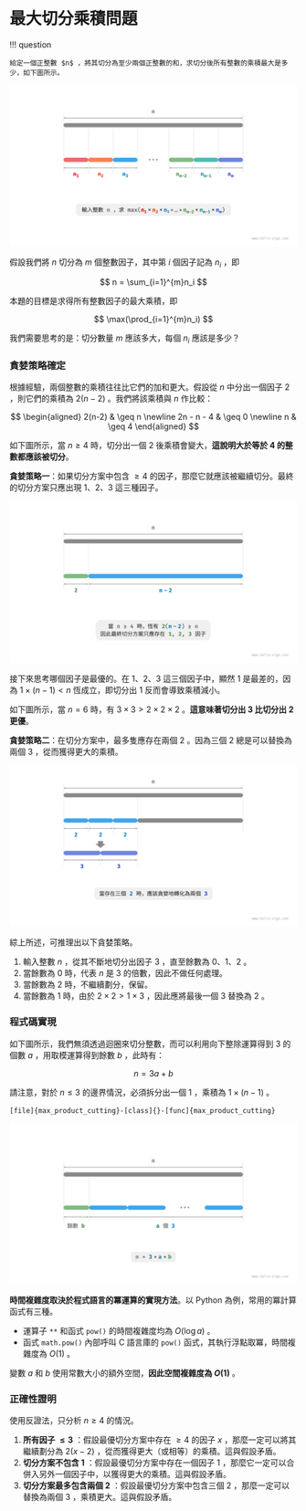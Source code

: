 # 最大切分乘積問題

!!! question

    給定一個正整數 $n$ ，將其切分為至少兩個正整數的和，求切分後所有整數的乘積最大是多少，如下圖所示。

![最大切分乘積的問題定義](max_product_cutting_problem.assets/max_product_cutting_definition.png)

假設我們將 $n$ 切分為 $m$ 個整數因子，其中第 $i$ 個因子記為 $n_i$ ，即

$$
n = \sum_{i=1}^{m}n_i
$$

本題的目標是求得所有整數因子的最大乘積，即

$$
\max(\prod_{i=1}^{m}n_i)
$$

我們需要思考的是：切分數量 $m$ 應該多大，每個 $n_i$ 應該是多少？

### 貪婪策略確定

根據經驗，兩個整數的乘積往往比它們的加和更大。假設從 $n$ 中分出一個因子 $2$ ，則它們的乘積為 $2(n-2)$ 。我們將該乘積與 $n$ 作比較：

$$
\begin{aligned}
2(n-2) & \geq n \newline
2n - n - 4 & \geq 0 \newline
n & \geq 4
\end{aligned}
$$

如下圖所示，當 $n \geq 4$ 時，切分出一個 $2$ 後乘積會變大，**這說明大於等於 $4$ 的整數都應該被切分**。

**貪婪策略一**：如果切分方案中包含 $\geq 4$ 的因子，那麼它就應該被繼續切分。最終的切分方案只應出現 $1$、$2$、$3$ 這三種因子。

![切分導致乘積變大](max_product_cutting_problem.assets/max_product_cutting_greedy_infer1.png)

接下來思考哪個因子是最優的。在 $1$、$2$、$3$ 這三個因子中，顯然 $1$ 是最差的，因為 $1 \times (n-1) < n$ 恆成立，即切分出 $1$ 反而會導致乘積減小。

如下圖所示，當 $n = 6$ 時，有 $3 \times 3 > 2 \times 2 \times 2$ 。**這意味著切分出 $3$ 比切分出 $2$ 更優**。

**貪婪策略二**：在切分方案中，最多隻應存在兩個 $2$ 。因為三個 $2$ 總是可以替換為兩個 $3$ ，從而獲得更大的乘積。

![最優切分因子](max_product_cutting_problem.assets/max_product_cutting_greedy_infer2.png)

綜上所述，可推理出以下貪婪策略。

1. 輸入整數 $n$ ，從其不斷地切分出因子 $3$ ，直至餘數為 $0$、$1$、$2$ 。
2. 當餘數為 $0$ 時，代表 $n$ 是 $3$ 的倍數，因此不做任何處理。
3. 當餘數為 $2$ 時，不繼續劃分，保留。
4. 當餘數為 $1$ 時，由於 $2 \times 2 > 1 \times 3$ ，因此應將最後一個 $3$ 替換為 $2$ 。

### 程式碼實現

如下圖所示，我們無須透過迴圈來切分整數，而可以利用向下整除運算得到 $3$ 的個數 $a$ ，用取模運算得到餘數 $b$ ，此時有：

$$
n = 3 a + b
$$

請注意，對於 $n \leq 3$ 的邊界情況，必須拆分出一個 $1$ ，乘積為 $1 \times (n - 1)$ 。

```src
[file]{max_product_cutting}-[class]{}-[func]{max_product_cutting}
```

![最大切分乘積的計算方法](max_product_cutting_problem.assets/max_product_cutting_greedy_calculation.png)

**時間複雜度取決於程式語言的冪運算的實現方法**。以 Python 為例，常用的冪計算函式有三種。

- 運算子 `**` 和函式 `pow()` 的時間複雜度均為 $O(\log⁡ a)$ 。
- 函式 `math.pow()` 內部呼叫 C 語言庫的 `pow()` 函式，其執行浮點取冪，時間複雜度為 $O(1)$ 。

變數 $a$ 和 $b$ 使用常數大小的額外空間，**因此空間複雜度為 $O(1)$** 。

### 正確性證明

使用反證法，只分析 $n \geq 4$ 的情況。

1. **所有因子 $\leq 3$** ：假設最優切分方案中存在 $\geq 4$ 的因子 $x$ ，那麼一定可以將其繼續劃分為 $2(x-2)$ ，從而獲得更大（或相等）的乘積。這與假設矛盾。
2. **切分方案不包含 $1$** ：假設最優切分方案中存在一個因子 $1$ ，那麼它一定可以合併入另外一個因子中，以獲得更大的乘積。這與假設矛盾。
3. **切分方案最多包含兩個 $2$** ：假設最優切分方案中包含三個 $2$ ，那麼一定可以替換為兩個 $3$ ，乘積更大。這與假設矛盾。
